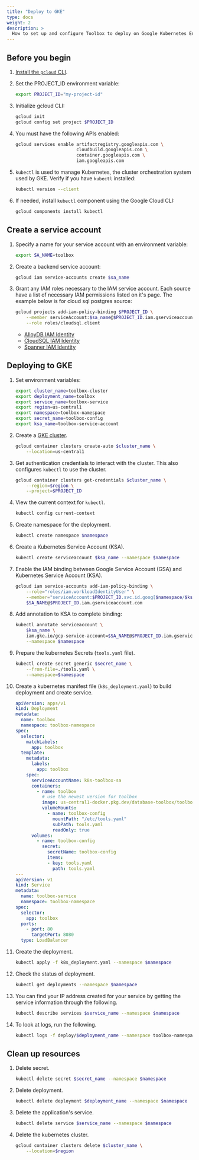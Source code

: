 ```yaml
---
title: "Deploy to GKE"
type: docs
weight: 2
description: >
  How to set up and configure Toolbox to deploy on Google Kubernetes Engine (GKE).
---
```



## Before you begin

1. [Install the `gcloud` CLI](https://cloud.google.com/sdk/docs/install).

1. Set the PROJECT_ID environment variable:

    ```bash
    export PROJECT_ID="my-project-id"
    ```

1. Initialize gcloud CLI:

    ```bash
    gcloud init
    gcloud config set project $PROJECT_ID
    ```

1. You must have the following APIs enabled:

    ```bash
    gcloud services enable artifactregistry.googleapis.com \
                           cloudbuild.googleapis.com \
                           container.googleapis.com \
                           iam.googleapis.com
    ```

1. `kubectl` is used to manage Kubernetes, the cluster orchestration system used
   by GKE. Verify if you have `kubectl` installed:

    ```bash
    kubectl version --client
    ```
   

1. If needed, install `kubectl` component using the Google Cloud CLI:

   ```bash
   gcloud components install kubectl
   ```

## Create a service account

1. Specify a name for your service account with an environment variable:

    ```bash
    export SA_NAME=toolbox
    ```

1. Create a backend service account:

    ```bash
    gcloud iam service-accounts create $sa_name
    ```

1.  Grant any IAM roles necessary to the IAM service account. Each source have a
    list of necessary IAM permissions listed on it's page. The example below is
    for cloud sql postgres source:

    ```bash
    gcloud projects add-iam-policy-binding $PROJECT_ID \
        --member serviceAccount:$sa_name@$PROJECT_ID.iam.gserviceaccount.com \
        --role roles/cloudsql.client
    ```

    - [AlloyDB IAM Identity](../sources/alloydb-pg.md#iam-identity)
    - [CloudSQL IAM Identity](../sources/cloud-sql-pg.md#iam-identity)
    - [Spanner IAM Identity](../sources/spanner.md#iam-identity)

## Deploying to GKE

1. Set environment variables:

    ```bash
    export cluster_name=toolbox-cluster
    export deployment_name=toolbox
    export service_name=toolbox-service
    export region=us-central1
    export namespace=toolbox-namespace
    export secret_name=toolbox-config
    export ksa_name=toolbox-service-account
    ```

1. Create a [GKE cluster](https://cloud.google.com/kubernetes-engine/docs/concepts/cluster-architecture).

    ```bash
    gcloud container clusters create-auto $cluster_name \
        --location=us-central1 
    ```

1. Get authentication credentials to interact with the cluster. This also
   configures `kubectl` to use the cluster.

    ```bash
    gcloud container clusters get-credentials $cluster_name \
        --region=$region \
        --project=$PROJECT_ID
    ```

1. View the current context for `kubectl`.

    ```bash
    kubectl config current-context
    ```

1. Create namespace for the deployment.

    ```bash
    kubectl create namespace $namespace
    ```

1. Create a Kubernetes Service Account (KSA).

    ```bash
    kubectl create serviceaccount $ksa_name --namespace $namespace
    ```

1. Enable the IAM binding between Google Service Account (GSA) and Kubernetes
   Service Account (KSA).

    ```bash
    gcloud iam service-accounts add-iam-policy-binding \
        --role="roles/iam.workloadIdentityUser" \
        --member="serviceAccount:$PROJECT_ID.svc.id.goog[$namespace/$ksa_name]" \
        $SA_NAME@$PROJECT_ID.iam.gserviceaccount.com
    ```

1. Add annotation to KSA to complete binding:

    ```bash
    kubectl annotate serviceaccount \
        $ksa_name \
        iam.gke.io/gcp-service-account=$SA_NAME@$PROJECT_ID.iam.gserviceaccount.com \
        --namespace $namespace
    ```

1. Prepare the kubernetes Secrets (`tools.yaml` file).

    ```bash
    kubectl create secret generic $secret_name \
        --from-file=./tools.yaml \
        --namespace=$namespace
    ```

1. Create a kubernetes manifest file (`k8s_deployment.yaml`) to build deployment and create service.

    ```yaml
    apiVersion: apps/v1
    kind: Deployment
    metadata:
      name: toolbox
      namespace: toolbox-namespace
    spec:
      selector:
        matchLabels:
          app: toolbox
      template:
        metadata:
          labels:
            app: toolbox
        spec:
          serviceAccountName: k8s-toolbox-sa
          containers:
            - name: toolbox
              # use the newest version for toolbox
              image: us-central1-docker.pkg.dev/database-toolbox/toolbox/toolbox:0.0.5
              volumeMounts:
                - name: toolbox-config
                  mountPath: "/etc/tools.yaml"
                  subPath: tools.yaml
                  readOnly: true
          volumes:
            - name: toolbox-config
              secret:
                secretName: toolbox-config
                items:
                - key: tools.yaml
                  path: tools.yaml
    ---
    apiVersion: v1
    kind: Service
    metadata:
      name: toolbox-service
      namespace: toolbox-namespace
    spec:
      selector:
        app: toolbox
      ports:
        - port: 80
          targetPort: 8080
      type: LoadBalancer
    ```

1. Create the deployment.

    ```bash
    kubectl apply -f k8s_deployment.yaml --namespace $namespace
    ```

1. Check the status of deployment.

    ```bash
    kubectl get deployments --namespace $namespace
    ```

1. You can find your IP address created for your service by getting the service
   information through the following.

   ```bash
   kubectl describe services $service_name --namespace $namespace
   ```

1. To look at logs, run the following.

    ```bash
    kubectl logs -f deploy/$deployment_name --namespace toolbox-namespace
    ```

## Clean up resources
1. Delete secret.

    ```bash
    kubectl delete secret $secret_name --namespace $namespace
    ```

1. Delete deployment.

    ```bash
    kubectl delete deployment $deployment_name --namespace $namespace
    ```

1. Delete the application's service.

    ```bash
    kubectl delete service $service_name --namespace $namespace
    ```

1. Delete the kubernetes cluster.

    ```bash
    gcloud container clusters delete $cluster_name \
        --location=$region
    ```